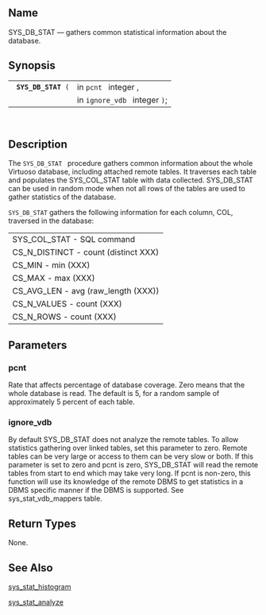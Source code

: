 <div id="fn_sys_db_stat" class="refentry">

<div class="titlepage">

</div>

<div class="refnamediv">

## Name

SYS_DB_STAT — gathers common statistical information about the database.

</div>

<div class="refsynopsisdiv">

## Synopsis

<div id="fsyn_sys_db_stat" class="funcsynopsis">

|                          |                               |
|--------------------------|-------------------------------|
| ` `**`SYS_DB_STAT`**` (` | in `pcnt ` integer ,          |
|                          | in `ignore_vdb ` integer `)`; |

<div class="funcprototype-spacer">

 

</div>

</div>

</div>

<div id="desc_sys_db_stat" class="refsect1">

## Description

The `SYS_DB_STAT ` procedure gathers common information about the whole
Virtuoso database, including attached remote tables. It traverses each
table and populates the SYS_COL_STAT table with data collected.
SYS_DB_STAT can be used in random mode when not all rows of the tables
are used to gather statistics of the database.

`SYS_DB_STAT` gathers the following information for each column, COL,
traversed in the database:

|                                      |
|--------------------------------------|
| SYS_COL_STAT - SQL command           |
| CS_N_DISTINCT - count (distinct XXX) |
| CS_MIN - min (XXX)                   |
| CS_MAX - max (XXX)                   |
| CS_AVG_LEN - avg (raw_length (XXX))  |
| CS_N_VALUES - count (XXX)            |
| CS_N_ROWS - count (XXX)              |

</div>

<div id="params_sys_db_stat" class="refsect1">

## Parameters

<div id="id112818" class="refsect2">

### pcnt

Rate that affects percentage of database coverage. Zero means that the
whole database is read. The default is 5, for a random sample of
approximately 5 percent of each table.

</div>

<div id="id112821" class="refsect2">

### ignore_vdb

By default SYS_DB_STAT does not analyze the remote tables. To allow
statistics gathering over linked tables, set this parameter to zero.
Remote tables can be very large or access to them can be very slow or
both. If this parameter is set to zero and pcnt is zero, SYS_DB_STAT
will read the remote tables from start to end which may take very long.
If pcnt is non-zero, this function will use its knowledge of the remote
DBMS to get statistics in a DBMS specific manner if the DBMS is
supported. See sys_stat_vdb_mappers table.

</div>

</div>

<div id="ret_sys_db_stat" class="refsect1">

## Return Types

None.

</div>

<div id="seealso_sys_db_stat" class="refsect1">

## See Also

<a href="fn_sys_stat_histogram.html" class="link"
title="sys_stat_histogram">sys_stat_histogram</a>

<a href="fn_sys_stat_analyze.html" class="link"
title="sys_stat_analyze">sys_stat_analyze</a>

</div>

</div>
